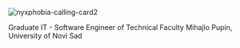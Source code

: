 ![nyxphobia-calling-card2](https://github.com/user-attachments/assets/2efc569b-a776-4a95-b9d5-41c25b0f8df0)

Graduate IT - Software Engineer of Technical Faculty Mihajlo Pupin, University of Novi Sad
